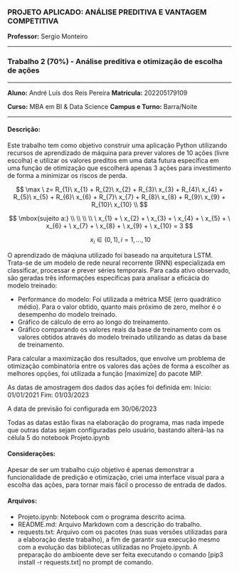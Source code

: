 ### PROJETO APLICADO: ANÁLISE PREDITIVA E VANTAGEM COMPETITIVA
**Professor:** Sergio Monteiro

------------

### Trabalho 2 (70%) - Análise preditiva e otimização de escolha de ações
------------

**Aluno:** André Luís dos Reis Pereira   **Matrícula:** 202205179109

**Curso:** MBA em BI & Data Science   **Campus e Turno:** Barra/Noite

------------

#### **Descrição:**
Este trabalho tem como objetivo construir uma aplicação Python utilizando recursos de aprendizado de máquina para prever valores de 10 ações (livre escolha) e utilizar os valores preditos em uma data futura específica em uma função de otimização que escolherá apenas 3 ações para investimento de forma a minimizar os riscos de perda.

$$ \max \ z= R_{1}\ x_{1} + R_{2}\ x_{2} + R_{3}\ x_{3} + R_{4}\ x_{4} + R_{5}\ x_{5} + R_{6}\ x_{6} + R_{7}\ x_{7} + R_{8}\ x_{8} + R_{9}\ x_{9} + R_{10}\ x_{10}  \\ $$

$$ \mbox{sujeito a:}  \\ \\ \\ \\ \ x_{1} + \ x_{2} + \ x_{3} + \ x_{4} + \ x_{5} + \ x_{6} + \ x_{7} + \ x_{8} + \ x_{9} + \ x_{10} = 3 $$

$$ \ x_{i} \in ( 0,1 ), i = 1,...,10 $$

O aprendizado de máqiuna utilizado foi baseado na arquitetura LSTM. Trata-se de um modelo de rede neural recorrente (RNN) especializada em classificar, processar e prever séries temporais.
Para cada ativo observado, são geradas três informações específicas para analisar a eficácia do modelo treinado:
- Performance do modelo: Foi utilizada a métrica MSE (erro quadrático médio). Para o valor obtido, quanto mais próximo de zero, melhor é o desempenho do modelo treinado.
- Gráfico de cálculo de erro ao longo do treinamento.
- Gráfico comparando os valores reais da base de treinamento com os valores obtidos através do modelo treinado utilizando as datas da base de treinamento.

Para calcular a maximização dos resultados, que envolve um problema de otimização combinatória entre os valores das ações de forma a escolher as melhores opções, foi utilizada a função [maximize] do pacote MIP.

As datas de amostragem dos dados das ações foi definida em:
Início: 01/01/2021
Fim: 01/03/2023

A data de previsão foi configurada em 30/06/2023

Todas as datas estão fixas na elaboração do programa, mas nada impede que outras datas sejam configuradas pelo usuário, bastando alterá-las na célula 5 do notebook Projeto.ipynb

#### **Considerações:**
Apesar de ser um trabalho cujo objetivo é apenas demonstrar a funcionalidade de predição e otimização, criei uma interface visual para a escolha das ações, para tornar mais fácil o processo de entrada de dados.

#### **Arquivos:**
- Projeto.ipynb: Notebook com o programa descrito acima.
- README.md: Arquivo Markdown com a descrição do trabalho.
- requests.txt: Arquivo com os pacotes (nas suas versões utilizadas para a elaboração deste trabalho), a fim de garantir sua execução mesmo com a evolução das bibliotecas utilizadas no Projeto.ipynb. A preparação do ambioente deve ser feita executando o comando [pip3 install -r requests.txt] no prompt de comando.
